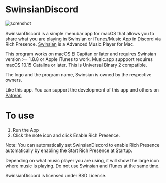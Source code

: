# SwinsianDiscord
![screnshot](https://malupdaterosx.moe/wp-content/uploads/2019/05/SwinsianDiscord.png)

SwinsianDiscord is a simple menubar app for macOS that allows you to share what you are playing in Swinsian or iTunes/Music App in Discord via Rich Presence. [Swinsian](https://swinsian.com) is a Advanced Music Player for Mac.

This program works on macOS El Capitan or later and requires Swinsian version >= 1.8.8 or Apple iTunes to work. Music.app suppport requires macOS 10.15 Catalina or later. This is Universal Binary 2 compatible.

The logo and the program name, Swinsian is owned by the respective owners.

Like this app. You can support the development of this app and others on [Patreon](https://www.patreon.com/malupdaterosx)

# To use
1. Run the App
2. Click the note icon and click Enable Rich Presence.

Note: You can automatically set SwinsianDiscord to enable Rich Presence automatically by enabling the Start Rich Presence at Startup.

Depending on what music player you are using, it will show the large icon where music is playing. Do not use Swinsian and iTunes at the same time.

SwinsianDiscord is licensed under BSD License.
